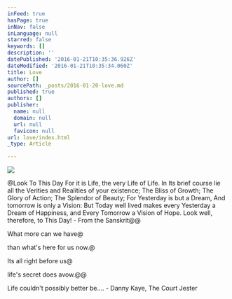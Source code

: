 ```yaml
---
inFeed: true
hasPage: true
inNav: false
inLanguage: null
starred: false
keywords: []
description: ''
datePublished: '2016-01-21T10:35:36.926Z'
dateModified: '2016-01-21T10:35:34.060Z'
title: Love
author: []
sourcePath: _posts/2016-01-20-love.md
published: true
authors: []
publisher:
  name: null
  domain: null
  url: null
  favicon: null
url: love/index.html
_type: Article

---
```

![](https://the-grid-user-content.s3-us-west-2.amazonaws.com/592a5761-5fa9-41e4-8f24-3bda02580c4a.jpg)

@Look To This Day For it is Life, the very Life of Life. In Its brief course lie all the Verities and Realities of your existence; The Bliss of Growth; The Glory of Action; The Splendor of Beauty; For Yesterday is but a Dream, And tomorrow is only a Vision: But Today well lived makes every Yesterday a Dream of Happiness, and Every Tomorrow a Vision of Hope. Look well, therefore, to This Day! - From the Sanskrit@@

What more can we have@

than what's here for us now.@

Its all right before us@

life's secret does avow.@@

Life couldn't possibly better be.... - Danny Kaye, The Court Jester